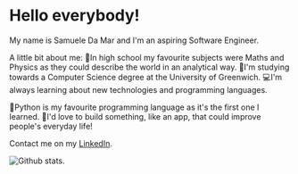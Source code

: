 # Hello everybody!
My name is Samuele Da Mar and I'm an aspiring Software Engineer.

A little bit about me:
🏫In high school my favourite subjects were Maths and Physics as they could describe the world in an analytical way.
📖I'm studying towards a Computer Science degree at the University of Greenwich.
💻I'm always learning about new technologies and programming languages.

🐍Python is my favourite programming language as it's the first one I learned.
🚩I'd love to build something, like an app, that could improve people's everyday life!

Contact me on my [LinkedIn](https://www.linkedin.com/in/samuele-da-mar/). 

![Github stats](https://github-readme-stats.vercel.app/api?username=samacciu23).

